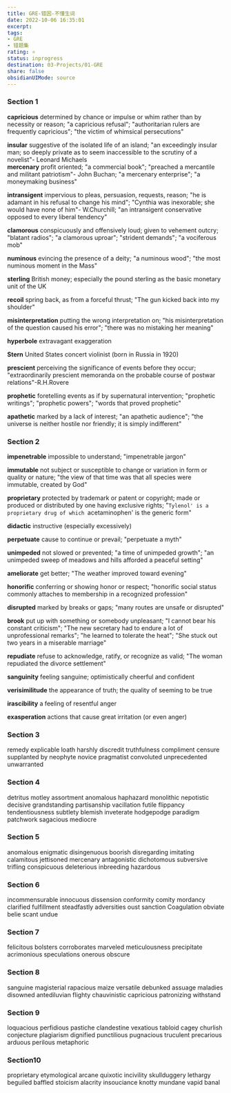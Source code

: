 ```yaml
---
title: GRE-错因-不懂生词
date: 2022-10-06 16:35:01
excerpt: 
tags: 
- GRE 
- 错题集
rating: ⭐
status: inprogress
destination: 03-Projects/01-GRE
share: false
obsidianUIMode: source
---
```

### Section 1
**capricious**
determined by chance or impulse or whim rather than by necessity or reason; "a capricious refusal"; "authoritarian rulers are frequently capricious"; "the victim of whimsical persecutions"  

**insular**
suggestive of the isolated life of an island; "an exceedingly insular man; so deeply private as to seem inaccessible to the scrutiny of a novelist"- Leonard Michaels  
**mercenary**
profit oriented; "a commercial book"; "preached a mercantile and militant patriotism"- John Buchan; "a mercenary enterprise"; "a moneymaking business"  

**intransigent**
impervious to pleas, persuasion, requests, reason; "he is adamant in his refusal to change his mind"; "Cynthia was inexorable; she would have none of him"- W.Churchill; "an intransigent conservative opposed to every liberal tendency"  

**clamorous**
conspicuously and offensively loud; given to vehement outcry; "blatant radios"; "a clamorous uproar"; "strident demands"; "a vociferous mob"  

**numinous**
evincing the presence of a deity; "a numinous wood"; "the most numinous moment in the Mass"  

**sterling**
British money; especially the pound sterling as the basic monetary unit of the UK  

**recoil**
spring back, as from a forceful thrust; "The gun kicked back into my shoulder"  

**misinterpretation**
putting the wrong interpretation on; "his misinterpretation of the question caused his error"; "there was no mistaking her meaning"  

**hyperbole**
extravagant exaggeration  

**Stern**
United States concert violinist (born in Russia in 1920)  

**prescient**
perceiving the significance of events before they occur; "extraordinarily prescient memoranda on the probable course of postwar relations"-R.H.Rovere  

**prophetic**
foretelling events as if by supernatural intervention; "prophetic writings"; "prophetic powers"; "words that proved prophetic"  

**apathetic**
marked by a lack of interest; "an apathetic audience"; "the universe is neither hostile nor friendly; it is simply indifferent"  

### Section 2
**impenetrable**
impossible to understand; "impenetrable jargon"  

**immutable**
not subject or susceptible to change or variation in form or quality or nature; "the view of that time was that all species were immutable, created by God"  

**proprietary**
protected by trademark or patent or copyright; made or produced or distributed by one having exclusive rights; "`Tylenol' is a proprietary drug of which `acetaminophen' is the generic form"  

**didactic**
instructive (especially excessively)  

**perpetuate**
cause to continue or prevail; "perpetuate a myth"  

**unimpeded**
not slowed or prevented; "a time of unimpeded growth"; "an unimpeded sweep of meadows and hills afforded a peaceful setting"  

**ameliorate**
get better; "The weather improved toward evening"  

**honorific**
conferring or showing honor or respect; "honorific social status commonly attaches to membership in a recognized profession"  

**disrupted**
marked by breaks or gaps; "many routes are unsafe or disrupted"  

**brook**
put up with something or somebody unpleasant; "I cannot bear his constant criticism"; "The new secretary had to endure a lot of unprofessional remarks"; "he learned to tolerate the heat"; "She stuck out two years in a miserable marriage"  

**repudiate**
refuse to acknowledge, ratify, or recognize as valid; "The woman repudiated the divorce settlement"  

**sanguinity**
feeling sanguine; optimistically cheerful and confident  

**verisimilitude**
the appearance of truth; the quality of seeming to be true  

**irascibility**
a feeling of resentful anger  

**exasperation**
actions that cause great irritation (or even anger)  

### Section 3
remedy explicable loath harshly discredit truthfulness compliment censure supplanted by 	neophyte novice pragmatist convoluted unprecedented unwarranted

### Section 4
detritus motley assortment anomalous haphazard monolithic nepotistic decisive grandstanding partisanship vacillation futile flippancy tendentiousness subtlety blemish inveterate hodgepodge paradigm patchwork sagacious mediocre

### Section 5
anomalous enigmatic disingenuous boorish disregarding imitating calamitous jettisoned mercenary antagonistic dichotomous subversive trifling conspicuous deleterious inbreeding hazardous
### Section 6
incommensurable innocuous dissension conformity comity mordancy clarified
fulfillment steadfastly adversities oust sanction Coagulation obviate belie scant
undue

### Section 7
felicitous		bolsters		corroborates		marveled		meticulousness		precipitate		acrimonious		speculations		onerous		obscure

### Section 8
sanguine  		magisterial		rapacious		maize		versatile		debunked			assuage		maladies		disowned		antediluvian		flighty		chauvinistic		capricious		patronizing		withstand		

### Section 9 
loquacious		perfidious		pastiche		clandestine		vexatious		tabloid		cagey		churlish		conjecture 		plagiarism		dignified		punctilious		pugnacious				truculent		precarious		arduous			perilous				metaphoric

### Section10
proprietary			etymological		arcane		quixotic		incivility		skullduggery				lethargy		beguiled		baffled		stoicism		alacrity		insouciance		knotty
mundane			vapid		banal